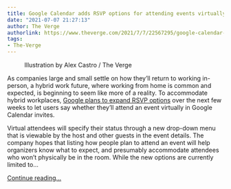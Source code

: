 ```yaml
---
title: Google Calendar adds RSVP options for attending events virtually
date: "2021-07-07 21:27:13"
author: The Verge
authorlink: https://www.theverge.com/2021/7/7/22567295/google-calendar-invite-rsvp-workspace-hybrid-work
tags:
- The-Verge
---
```

<figure>
      <img alt="" src="https://cdn.vox-cdn.com/thumbor/rRTHYLnKGNhjqEu1yWVBqpVc2yk=/0x0:2040x1360/1310x873/cdn.vox-cdn.com/uploads/chorus_image/image/69553343/acastro_180508_1777_google_IO_0002.0.jpg" />
        <figcaption>Illustration by Alex Castro / The Verge</figcaption>
    </figure>

  <p id="TCX3zD">As companies large and small settle on how they’ll return to working in-person, a hybrid work future, where working from home is common and expected, is beginning to seem like more of a reality. To accommodate hybrid workplaces, <a href="https://workspaceupdates.googleblog.com/2021/07/join-meeting-virtually-or-in-person-google-calendar.html?utm_source=feedburner&amp;utm_medium=feed&amp;utm_campaign=Feed%3A+GoogleAppsUpdates+%28Google+Workspace+Updates+Blog%29">Google plans to expand RSVP options</a> over the next few weeks to let users say whether they’ll attend an event virtually in Google Calendar invites.</p>
<p id="oORWVo">Virtual attendees will specify their status through a new drop-down menu that is viewable by the host and other guests in the event details. The company hopes that listing how people plan to attend an event will help organizers know what to expect, and presumably accommodate attendees who won’t physically be in the room. While the new options are currently limited to...</p>
  <p>
    <a href="https://www.theverge.com/2021/7/7/22567295/google-calendar-invite-rsvp-workspace-hybrid-work">Continue reading&hellip;</a>
  </p>